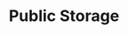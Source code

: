 ---
title: "Public Storage"
url: /seattle/public-storage-aurora-avenue-north/
shop: storage rental
---